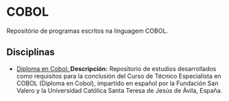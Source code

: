 # COBOL

Repositório de programas escritos na linguagem COBOL.  


## Disciplinas

* [Diploma en Cobol: ](https://github.com/fermyno/mainframe/tree/main/COBOL/Cobol-technician-specialist)
  **Descripción:** Repositorio de estudios desarrollados como requisitos para la conclusión del Curso de Técnico Especialista en COBOL (Diploma en Cobol), impartido en español por la Fundación San Valero y la Universidad Católica Santa Teresa de Jesús de Ávila, España.  
